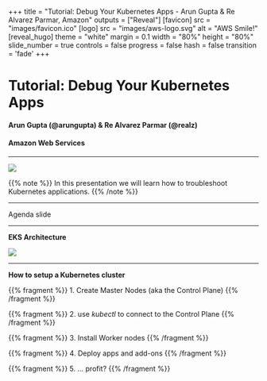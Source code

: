+++
title = "Tutorial: Debug Your Kubernetes Apps - Arun Gupta & Re Alvarez Parmar, Amazon"
outputs = ["Reveal"]
[favicon]
src = "images/favicon.ico"
[logo]
src = "images/aws-logo.svg"
alt = "AWS Smile!"
[reveal_hugo]
theme = "white"
margin = 0.1
width = "80%"
height = "80%"
slide_number = true
controls = false
progress = false
hash = false
transition = 'fade'
+++

<style type="text/css">
  .reveal {
    font-size: 30px;
  }
  .reveal p {
    text-align: left;
    font-size: 25px;
  }
  .reveal h3 {
    text-align: left;
  }
  .reveal ul {
    display: block;
    font-size: 25px;
  }
  .reveal ol {
    display: block;
    font-size: 25px;
  }
  .reveal code {
   font-size: 20px;
   font-face: "courier";
   color: #1A120B;
  } 
  .reveal pre code {
   font-size: 15px;
  }
</style>

# Tutorial: Debug Your Kubernetes Apps
#### Arun Gupta (@arungupta) & Re Alvarez Parmar (@realz)
#### Amazon Web Services


---

![](images/k8s-heisenberg.png)


{{% note %}}
In this presentation we will learn how to troubleshoot Kubernetes applications. 
{{% /note %}}

---

Agenda slide

---

**EKS Architecture**

![](images/eks-arch.jpg)

---

**How to setup a Kubernetes cluster**

{{% fragment %}} 1. Create Master Nodes (aka the Control Plane) {{% /fragment %}}

{{% fragment %}} 2. use *kubectl* to connect to the Control Plane {{% /fragment %}}

{{% fragment %}} 3. Install Worker nodes {{% /fragment %}}

{{% fragment %}} 4. Deploy apps and add-ons {{% /fragment %}}

{{% fragment %}} 5. ... profit? {{% /fragment %}}

